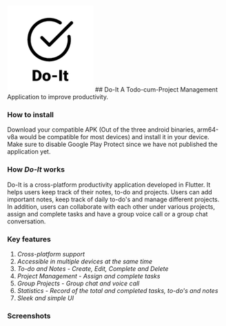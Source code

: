 <img src="assets/icon.png" width="200">
## Do-It
A Todo-cum-Project Management Application to improve productivity.

### How to install
Download your compatible APK (Out of the three android binaries, arm64-v8a would be compatible for most devices) and install it in your device. 
Make sure to disable Google Play Protect since we have not published the application yet.

### How _Do-It_ works
Do-It is a cross-platform productivity application developed in Flutter. It helps users keep track of their notes, to-do and projects. 
Users can add important notes, keep track of daily to-do's and manage different projects. 
In addition, users can collaborate with each other under various projects, assign and complete tasks and have a group voice call or a group chat conversation. 

### Key features
1. _Cross-platform support_
2. _Accessible in multiple devices at the same time_
3. _To-do and Notes - Create, Edit, Complete and Delete_
4. _Project Management - Assign and complete tasks_
5. _Group Projects - Group chat and voice call_
6. _Statistics - Record of the total and completed tasks, to-do's and notes_
7. _Sleek and simple UI_

### Screenshots
